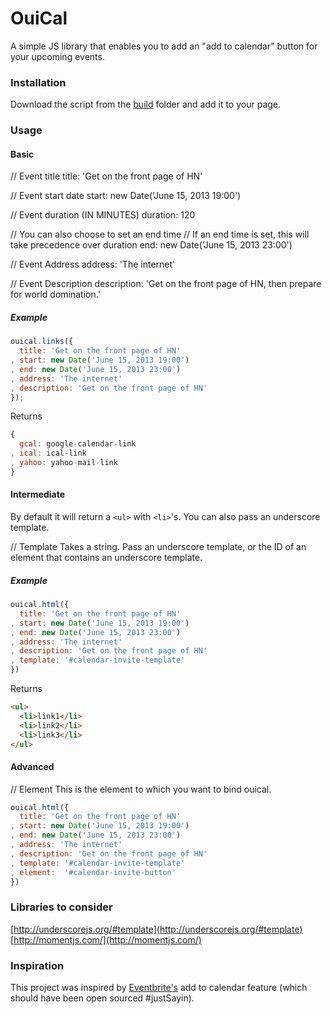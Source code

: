 # OuiCal

A simple JS library that enables you to add an "add to calendar" button for your upcoming events.

### Installation

Download the script from the [build](build) folder and add it to your page.

### Usage

#### Basic

// Event title
title: 'Get on the front page of HN'

// Event start date
start: new Date('June 15, 2013 19:00')

// Event duration (IN MINUTES)
duration: 120

// You can also choose to set an end time
// If an end time is set, this will take precedence over duration
end: new Date('June 15, 2013 23:00')

// Event Address
address: 'The internet'

// Event Description
description: 'Get on the front page of HN, then prepare for world domination.'

##### Example

```js
ouical.links({
  title: 'Get on the front page of HN'
, start: new Date('June 15, 2013 19:00')
, end: new Date('June 15, 2013 23:00')
, address: 'The internet'
, description: 'Get on the front page of HN'
});
```

Returns    
```js
{
  gcal: google-calendar-link
, ical: ical-link
, yahoo: yahoo-mail-link
}
```


#### Intermediate

By default it will return a `<ul>` with `<li>`'s. You can also pass an underscore template.

// Template
Takes a string. Pass an underscore template, or the ID of an element that contains an underscore template.

##### Example

```js
ouical.html({
  title: 'Get on the front page of HN'
, start: new Date('June 15, 2013 19:00')
, end: new Date('June 15, 2013 23:00')
, address: 'The internet'
, description: 'Get on the front page of HN'
, template: '#calendar-invite-template'
})
```

Returns    
```html
<ul>
  <li>link1</li>
  <li>link2</li>
  <li>link3</li>
</ul>
```

#### Advanced

// Element
This is the element to which you want to bind ouical.

```js
ouical.html({
  title: 'Get on the front page of HN'
, start: new Date('June 15, 2013 19:00')
, end: new Date('June 15, 2013 23:00')
, address: 'The internet'
, description: 'Get on the front page of HN'
, template: '#calendar-invite-template'
, element:  '#calendar-invite-button'
})
```

### Libraries to consider

[http://underscorejs.org/#template](http://underscorejs.org/#template)
[http://momentjs.com/](http://momentjs.com/)


### Inspiration

This project was inspired by [Eventbrite's](http://www.eventbrite.com/) add to calendar feature (which should have been open sourced #justSayin).
